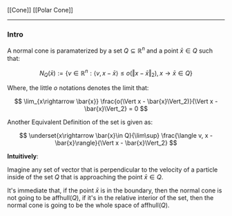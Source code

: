 [[Cone]]
[[Polar Cone]]


---
### **Intro**


A normal cone is paramaterized by a set $Q\subseteq \mathbb{R}^n$ and a point $\bar{x}\in Q$ such that: 

$$
N_Q(\bar{x}) := \left\lbrace
    v \in \mathbb{R}^n: 
    \langle v, x - \bar{x}\rangle \le o(\Vert x - \bar{x}\Vert_2), x\rightarrow \bar{x}\in Q
\right\rbrace
$$

Where, the little $o$ notations denotes the limit that: 

$$
\lim_{x\rightarrow \bar{x}} \frac{o(\Vert x - \bar{x}\Vert_2)}{\Vert x - \bar{x}\Vert_2} = 0
$$

Another Equivalent Definition of the set is given as: 

$$
\underset{x\rightarrow \bar{x}\in Q}{\lim\sup} 
\frac{\langle v, x - \bar{x}\rangle}{\Vert x - \bar{x}\Vert_2}
$$

**Intuitively**:

Imagine any set of vector that is perpendicular to the velocity of a particle inside of the set $Q$ that is approaching the point $\bar{x} \in Q$. 

It's immediate that, if the point $\bar{x}$ is in the boundary, then the normal cone is not going to be $\text{affhull}(Q)$, if it's in the relative interior of the set, then the normal cone is going to be the whole space of $\text{affhull}(Q)$. 

